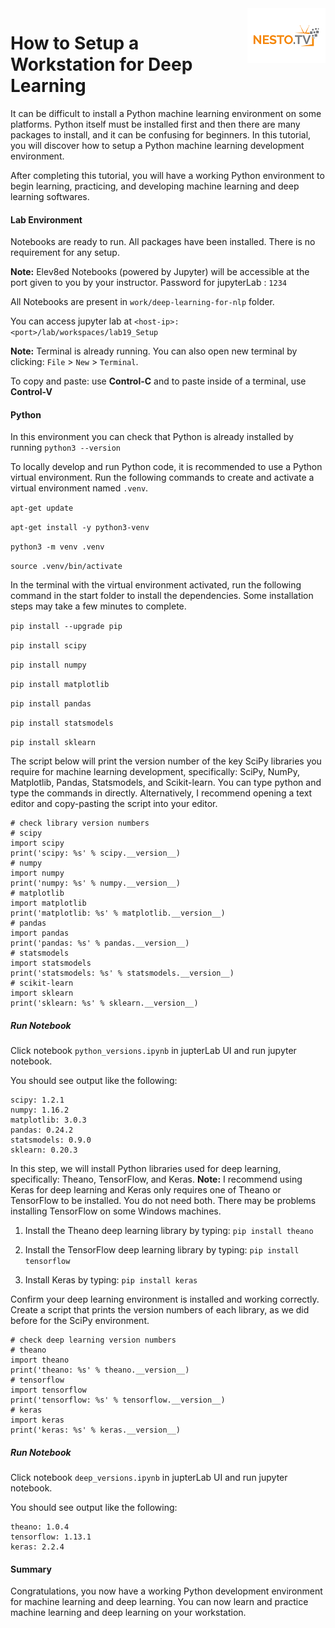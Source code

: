 <img align="right" src="../logo-small.png">


# How to Setup a Workstation for Deep Learning

It can be difficult to install a Python machine learning environment on some platforms. Python
itself must be installed first and then there are many packages to install, and it can be confusing
for beginners. In this tutorial, you will discover how to setup a Python machine learning
development environment.

After completing this tutorial, you will have a working Python environment to begin learning,
practicing, and developing machine learning and deep learning softwares.

#### Lab Environment
Notebooks are ready to run. All packages have been installed. There is no requirement for any setup.

**Note:** Elev8ed Notebooks (powered by Jupyter) will be accessible at the port given to you by your instructor. Password for jupyterLab : `1234`

All Notebooks are present in `work/deep-learning-for-nlp` folder.

You can access jupyter lab at `<host-ip>:<port>/lab/workspaces/lab19_Setup`

**Note:** Terminal is already running. You can also open new terminal by clicking:
`File` > `New` > `Terminal`.

To copy and paste: use **Control-C** and to paste inside of a terminal, use **Control-V**

#### Python
In this environment you can check that Python is already installed by running `python3 --version`

To locally develop and run Python code, it is recommended to use a Python virtual environment. Run the following commands to create and activate a virtual environment named `.venv`.

`apt-get update`

`apt-get install -y python3-venv`

`python3 -m venv .venv`

`source .venv/bin/activate`

In the terminal with the virtual environment activated, run the following command in the start folder to install the dependencies. Some installation steps may take a few minutes to complete.

`pip install --upgrade pip`

`pip install scipy`

`pip install numpy`

`pip install matplotlib`

`pip install pandas`

`pip install statsmodels`

`pip install sklearn`

The script below will print the version number of the key SciPy libraries you require for
machine learning development, specifically: SciPy, NumPy, Matplotlib, Pandas, Statsmodels,
and Scikit-learn. You can type python and type the commands in directly. Alternatively, I
recommend opening a text editor and copy-pasting the script into your editor.

```
# check library version numbers
# scipy
import scipy
print('scipy: %s' % scipy.__version__)
# numpy
import numpy
print('numpy: %s' % numpy.__version__)
# matplotlib
import matplotlib
print('matplotlib: %s' % matplotlib.__version__)
# pandas
import pandas
print('pandas: %s' % pandas.__version__)
# statsmodels
import statsmodels
print('statsmodels: %s' % statsmodels.__version__)
# scikit-learn
import sklearn
print('sklearn: %s' % sklearn.__version__)
```

##### Run Notebook
Click notebook `python_versions.ipynb` in jupterLab UI and run jupyter notebook.

You should see output like the following:

```
scipy: 1.2.1
numpy: 1.16.2
matplotlib: 3.0.3
pandas: 0.24.2
statsmodels: 0.9.0
sklearn: 0.20.3
```

In this step, we will install Python libraries used for deep learning, specifically: Theano,
TensorFlow, and Keras. **Note:** I recommend using Keras for deep learning and Keras only
requires one of Theano or TensorFlow to be installed. You do not need both. There may be
problems installing TensorFlow on some Windows machines.

1. Install the Theano deep learning library by typing:
`pip install theano` 

2. Install the TensorFlow deep learning library by typing:
`pip install tensorflow` 

3. Install Keras by typing:
`pip install keras` 

Confirm your deep learning environment is installed and working correctly. Create a script that prints the version numbers of each library, as we did before for the SciPy
environment.

```
# check deep learning version numbers
# theano
import theano
print('theano: %s' % theano.__version__)
# tensorflow
import tensorflow
print('tensorflow: %s' % tensorflow.__version__)
# keras
import keras
print('keras: %s' % keras.__version__)
```

##### Run Notebook
Click notebook `deep_versions.ipynb` in jupterLab UI and run jupyter notebook.

You should see output like the following:

```
theano: 1.0.4
tensorflow: 1.13.1
keras: 2.2.4
```

#### Summary
Congratulations, you now have a working Python development environment for machine learning
and deep learning. You can now learn and practice machine learning and deep learning on your
workstation.

